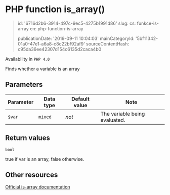 PHP function is_array()
=======================

> id: '6716d2b6-3914-497c-9ec5-4275b1991d86'
> slug:
> 	cs: funkce-is-array
> 	en: php-function-is-array
> 
> publicationDate: '2019-09-11 10:04:03'
> mainCategoryId: '5bf11342-01a0-47e1-a6a8-c8c22bf92af9'
> sourceContentHash: c95da36ee42307d154c6135d2caca4b0

Availability in `PHP 4.0`

Finds whether a variable is an array


Parameters
--------------

| Parameter | Data type | Default value | Note |
|-----|-----|-----|-----|
| `$var` | `mixed` | *not* | The variable being evaluated. |


Return values
----------------

`bool`

true if var is an array,
false otherwise.

Other resources
------------

[Official is-array documentation](https://www.php.net/manual/en/function.is-array.php)
